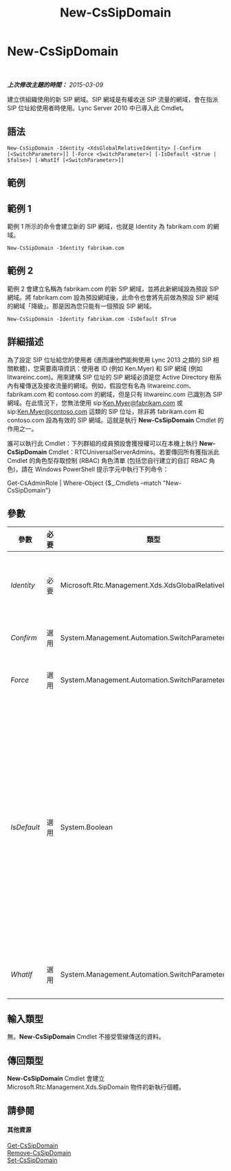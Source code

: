 ﻿---
title: New-CsSipDomain
TOCTitle: New-CsSipDomain
ms:assetid: 385f0f23-397b-4d8d-b9b7-ec942cda4a99
ms:mtpsurl: https://technet.microsoft.com/zh-tw/library/Gg425857(v=OCS.15)
ms:contentKeyID: 49290602
ms.date: 08/10/2015
mtps_version: v=OCS.15
ms.translationtype: HT
---

# New-CsSipDomain

 

_**上次修改主題的時間：** 2015-03-09_

建立供組織使用的新 SIP 網域。SIP 網域是有權收送 SIP 流量的網域，會在指派 SIP 位址給使用者時使用。Lync Server 2010 中已導入此 Cmdlet。

## 語法

    New-CsSipDomain -Identity <XdsGlobalRelativeIdentity> [-Confirm [<SwitchParameter>]] [-Force <SwitchParameter>] [-IsDefault <$true | $false>] [-WhatIf [<SwitchParameter>]]

## 範例

## 範例 1

範例 1 所示的命令會建立新的 SIP 網域，也就是 Identity 為 fabrikam.com 的網域。

    New-CsSipDomain -Identity fabrikam.com

## 範例 2

範例 2 會建立名稱為 fabrikam.com 的新 SIP 網域，並將此新網域設為預設 SIP 網域。將 fabrikam.com 設為預設網域後，此命令也會將先前做為預設 SIP 網域的網域「降級」。那是因為您只能有一個預設 SIP 網域。

    New-CsSipDomain -Identity fabrikam.com -IsDefault $True

## 詳細描述

為了設定 SIP 位址給您的使用者 (進而讓他們能夠使用 Lync 2013 之類的 SIP 相關軟體)，您需要兩項資訊：使用者 ID (例如 Ken.Myer) 和 SIP 網域 (例如 litwareinc.com)。用來建構 SIP 位址的 SIP 網域必須是您 Active Directory 樹系內有權傳送及接收流量的網域。例如，假設您有名為 litwareinc.com、fabrikam.com 和 contoso.com 的網域，但是只有 litwareinc.com 已識別為 SIP 網域。在此情況下，您無法使用 sip:Ken.Myer@fabrikam.com 或 sip:Ken.Myer@contoso.com 這類的 SIP 位址，除非將 fabrikam.com 和 contoso.com 設為有效的 SIP 網域。這就是執行 **New-CsSipDomain** Cmdlet 的作用之一。

誰可以執行此 Cmdlet：下列群組的成員預設會獲授權可以在本機上執行 **New-CsSipDomain** Cmdlet：RTCUniversalServerAdmins。若要傳回所有獲指派此 Cmdlet 的角色型存取控制 (RBAC) 角色清單 (包括您自行建立的自訂 RBAC 角色)，請在 Windows PowerShell 提示字元中執行下列命令：

Get-CsAdminRole | Where-Object {$\_.Cmdlets –match "New-CsSipDomain"}

## 參數


<table>
<colgroup>
<col style="width: 25%" />
<col style="width: 25%" />
<col style="width: 25%" />
<col style="width: 25%" />
</colgroup>
<thead>
<tr class="header">
<th>參數</th>
<th>必要</th>
<th>類型</th>
<th>說明</th>
</tr>
</thead>
<tbody>
<tr class="odd">
<td><p><em>Identity</em></p></td>
<td><p>必要</p></td>
<td><p>Microsoft.Rtc.Management.Xds.XdsGlobalRelativeIdentity</p></td>
<td><p>新 SIP 網域的完整網域名稱 (FQDN)。例如：-Identity fabrikam.com。</p></td>
</tr>
<tr class="even">
<td><p><em>Confirm</em></p></td>
<td><p>選用</p></td>
<td><p>System.Management.Automation.SwitchParameter</p></td>
<td><p>在執行命令前先提示確認。</p></td>
</tr>
<tr class="odd">
<td><p><em>Force</em></p></td>
<td><p>選用</p></td>
<td><p>System.Management.Automation.SwitchParameter</p></td>
<td><p>隱藏執行命令時可能發生的非嚴重錯誤訊息。</p></td>
</tr>
<tr class="even">
<td><p><em>IsDefault</em></p></td>
<td><p>選用</p></td>
<td><p>System.Boolean</p></td>
<td><p>表示該網域是否為預設 SIP 網域，也就是每次未明確指定網域名稱時，Lync Server 所使用的網域。若此參數設為 True，新網域也會成為新的預設網域。</p>
<p>IsDefault 的預設值為 False。如果您不想將新網域設為預設網域，只要省略此參數即可。</p>
<p>如果您變更預設 SIP 網域，則需重新啟動 RTCCAA 及 RTCCAS 服務。</p></td>
</tr>
<tr class="odd">
<td><p><em>WhatIf</em></p></td>
<td><p>選用</p></td>
<td><p>System.Management.Automation.SwitchParameter</p></td>
<td><p>說明執行命令時若不實際執行命令的後果。</p></td>
</tr>
</tbody>
</table>


## 輸入類型

無。**New-CsSipDomain** Cmdlet 不接受管線傳送的資料。

## 傳回類型

**New-CsSipDomain** Cmdlet 會建立 Microsoft.Rtc.Management.Xds.SipDomain 物件的新執行個體。

## 請參閱

#### 其他資源

[Get-CsSipDomain](get-cssipdomain.md)  
[Remove-CsSipDomain](remove-cssipdomain.md)  
[Set-CsSipDomain](set-cssipdomain.md)

